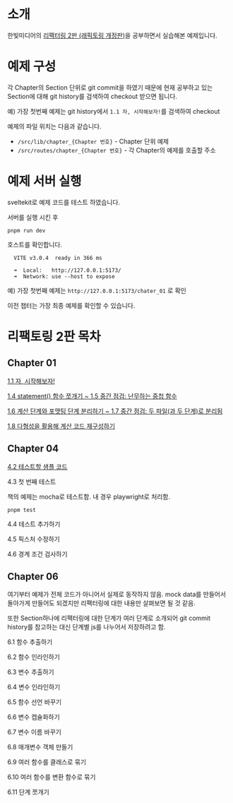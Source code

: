 # 소개

한빛미디어의 [리팩터링 2판 (래픽토링 개정판)](https://www.hanbit.co.kr/store/books/look.php?p_code=B6952616555)을 공부하면서 실습해본 예제입니다.

# 예제 구성

각 Chapter의 Section 단위로 git commit을 하였기 때문에 현재 공부하고 있는 Section에 대해 git history를 검색하여 checkout 받으면 됩니다.

예) 가장 첫번째 예제는 git history에서 `1.1 자, 시작해보자!`를 검색하여 checkout 

예제의 파일 위치는 다음과 같습니다.

- `/src/lib/chapter_{Chapter 번호}` - Chapter 단위 예제
- `/src/routes/chapter_{Chapter 번호}` - 각 Chapter의 예제를 호출할 주소

# 예제 서버 실행

sveltekit로 예제 코드를 테스트 하였습니다.

서버를 실행 시킨 후 

```
pnpm run dev
```

호스트를 확인합니다.

```
  VITE v3.0.4  ready in 366 ms

  ➜  Local:   http://127.0.0.1:5173/
  ➜  Network: use --host to expose
```

예) 가장 첫번째 예제는 `http://127.0.0.1:5173/chater_01` 로 확인



이전 챕터는 가장 최종 예제를 확인할 수 있습니다.

# 리팩토링 2판 목차

## Chapter 01

[1.1 자, 시작해보자!](http://127.0.0.1:5173/chapter_01)

[1.4 statement() 함수 쪼개기 ~ 1.5 중간 점검: 난무하는 중첩 함수](http://127.0.0.1:5173/chapter_01)

[1.6 계산 단계와 포맷팅 단계 분리하기 ~ 1.7 중간 점검: 두 파일(과 두 단계)로 분리됨](http://127.0.0.1:5173/chapter_01)

[1.8 다형성을 활용해 계산 코드 재구성하기](http://127.0.0.1:5173/chapter_01)

## Chapter 04

[4.2 테스트할 샘플 코드](http://127.0.0.1:5173/chapter_04)

4.3 첫 번째 테스트

책의 예제는 mocha로 테스트함.
내 경우 playwright로 처리함.

```
pnpm test
```

4.4 테스트 추가하기

4.5 픽스처 수정하기

4.6 경계 조건 검사하기

## Chapter 06

여기부터 예제가 전체 코드가 아니어서 실제로 동작하지 않음.
mock data를 만들어서 돌아가게 만들어도 되겠지만 리팩터링에 대한 내용만 살펴보면 될 것 같음.

또한 Section하나에 리팩터링에 대한 단계가 여러 단계로 소개되어 git commit history를 참고하는 대신 단계별 js를 나누어서 저장하려고 함.

6.1 함수 추출하기

6.2 함수 인라인하기

6.3 변수 추출하기

6.4 변수 인라인하기

6.5 함수 선언 바꾸기

6.6 변수 캡슐화하기

6.7 변수 이름 바꾸기

6.8 매개변수 객체 만들기

6.9 여러 함수를 클래스로 묶기

6.10 여러 함수를 변환 함수로 묶기

6.11 단계 쪼개기